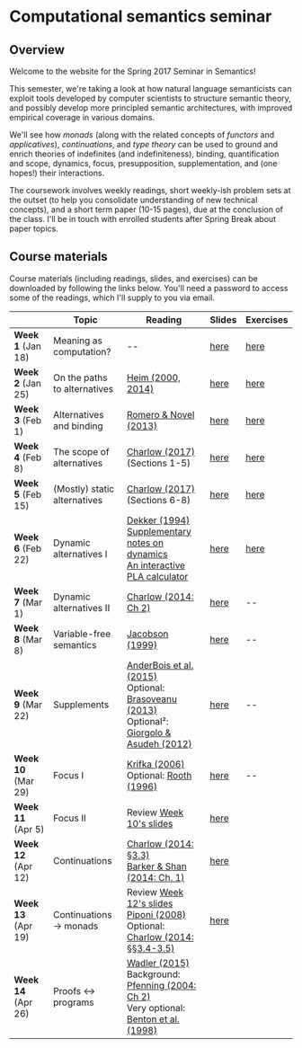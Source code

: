 # Computational semantics seminar

## Overview

Welcome to the website for the Spring 2017 Seminar in Semantics!

This semester, we're taking a look at how natural language semanticists can
exploit tools developed by computer scientists to structure semantic theory,
and possibly develop more principled semantic architectures, with improved
empirical coverage in various domains.

We'll see how *monads* (along with the related concepts of *functors* and
*applicatives*), *continuations*, and *type theory* can be used to ground and
enrich theories of indefinites (and indefiniteness), binding, quantification
and scope, dynamics, focus, presupposition, supplementation, and (one hopes!)
their interactions.

The coursework involves weekly readings, short weekly-ish problem sets at the outset (to
help you consolidate understanding of new technical concepts), and a short term
paper (10-15 pages), due at the conclusion of the class. I'll be in touch with
enrolled students after Spring Break about paper topics.

## Course materials

Course materials (including readings, slides, and exercises) can be downloaded
by following the links below. You'll need a password to access some of the
readings, which I'll supply to you via email.

|                      | Topic                        | Reading                                                                                                                                                                                                                                                                                                                                                                  | Slides                                                                  | Exercises                                                                |
|----------------------|------------------------------|--------------------------------------------------------------------------------------------------------------------------------------------------------------------------------------------------------------------------------------------------------------------------------------------------------------------------------------------------------------------------|-------------------------------------------------------------------------|--------------------------------------------------------------------------|
| **Week 1** (Jan 18)  | Meaning as computation?      | --                                                                                                                                                                                                                                                                                                                                                                       | [here](https://github.com/schar/comp-sem/blob/master/slides/week1.pdf)  | [here](https://github.com/schar/comp-sem/blob/master/exercises/week1.md) |
| **Week 2** (Jan 25)  | On the paths to alternatives | [Heim (2000, 2014)](https://www.dropbox.com/s/08fb9j342ciy7el/heim-questions-notes.pdf?dl=0)                                                                                                                                                                                                                                                                             | [here](https://github.com/schar/comp-sem/blob/master/slides/week2.pdf)  | [here](https://github.com/schar/comp-sem/blob/master/exercises/week2.md) |
| **Week 3** (Feb 1)   | Alternatives and binding     | [Romero & Novel (2013)](https://www.dropbox.com/s/81qg0gxxk2scmny/romero-novel-variable-binding-sets-alternatives.pdf?dl=0)                                                                                                                                                                                                                                              | [here](https://github.com/schar/comp-sem/blob/master/slides/week3.pdf)  | [here](https://github.com/schar/comp-sem/blob/master/exercises/week3.md) |
| **Week 4** (Feb 8)   | The scope of alternatives    | [Charlow (2017)](http://ling.auf.net/lingbuzz/003302) (Sections 1-5)                                                                                                                                                                                                                                                                                                     | [here](https://github.com/schar/comp-sem/blob/master/slides/week4.pdf)  | [here](https://github.com/schar/comp-sem/blob/master/exercises/week4.md) |
| **Week 5** (Feb 15)  | (Mostly) static alternatives | [Charlow (2017)](http://ling.auf.net/lingbuzz/003302) (Sections 6-8)                                                                                                                                                                                                                                                                                                     | [here](https://github.com/schar/comp-sem/blob/master/slides/week5.pdf)  | [here](https://github.com/schar/comp-sem/blob/master/exercises/week5.md) |
| **Week 6** (Feb 22)  | Dynamic alternatives I       | [Dekker (1994)](http://journals.linguisticsociety.org/proceedings/index.php/SALT/article/view/3122/2843) <br>[Supplementary notes on dynamics](http://simoncharlow.com/courses/alts/handouts/week8.pdf) <br>[An interactive PLA calculator](http://schar.github.io/PLAground/)                                                                                           | [here](https://github.com/schar/comp-sem/blob/master/slides/week6.pdf)  | [here](https://github.com/schar/comp-sem/blob/master/exercises/week6.md) |
| **Week 7** (Mar 1)   | Dynamic alternatives II      | [Charlow (2014: Ch 2)](http://semanticsarchive.net/Archive/2JmMWRjY/charlow-semantics-exceptional-scope-diss.pdf#page=28)                                                                                                                                                                                                                                                | [here](https://github.com/schar/comp-sem/blob/master/slides/week7.pdf)  | --                                                                       |
| **Week 8** (Mar 8)   | Variable-free semantics      | [Jacobson (1999)](https://www.dropbox.com/s/ztq4ynz4gocpgza/jacobson-towards-variable-free-semantics.pdf?dl=0)                                                                                                                                                                                                                                                           | [here](https://github.com/schar/comp-sem/blob/master/slides/week8.pdf)  | --                                                                       |
| **Week 9** (Mar 22)  | Supplements                  | [AnderBois et al. (2015)](https://www.dropbox.com/s/faf8w0d7kemc12k/anderbois-brasoveanu-henderson-appositives.pdf?dl=0) <br>Optional: [Brasoveanu (2013)](https://www.dropbox.com/s/3quzscnxcyk1lxq/brasoveanu-postsuppositions-jos.pdf?dl=0) <br>Optional²: [Giorgolo & Asudeh (2012)](http://mitwpl.mit.edu/open/sub16/Giorgolo.pdf)                                  | [here](https://github.com/schar/comp-sem/blob/master/slides/week9.pdf)  | --                                                                       |
| **Week 10** (Mar 29) | Focus I                      | [Krifka (2006)](https://www.dropbox.com/s/ggloouf8z8fyg8u/krifka-association-with-focus-phrases.pdf?dl=0) <br>Optional: [Rooth (1996)](https://www.dropbox.com/s/b9j90t8ixj998hk/rooth-focus.pdf?dl=0)                                                                                                                                                                   | [here](https://github.com/schar/comp-sem/blob/master/slides/week10.pdf) | --                                                                       |
| **Week 11** (Apr 5)  | Focus II                     | Review [Week 10's slides](https://github.com/schar/comp-sem/blob/master/slides/week10.pdf)                                                                                                                                                                                                                                                                               | [here](https://github.com/schar/comp-sem/blob/master/slides/week11.pdf) |                                                                          |
| **Week 12** (Apr 12) | Continuations                | [Charlow (2014: §3.3)](http://semanticsarchive.net/Archive/2JmMWRjY/charlow-semantics-exceptional-scope-diss.pdf#page=65) <br>[Barker & Shan (2014: Ch. 1)](http://passdropit.com/cont)                                                                                                                                                                                  | [here](https://github.com/schar/comp-sem/blob/master/slides/week12.pdf) |                                                                          |
| **Week 13** (Apr 19) | Continuations -> monads      | Review [Week 12's slides](https://github.com/schar/comp-sem/blob/master/slides/week12.pdf) <br>[Piponi (2008)](http://blog.sigfpe.com/2008/12/mother-of-all-monads.html) <br>Optional: [Charlow (2014: §§3.4-3.5)](http://semanticsarchive.net/Archive/2JmMWRjY/charlow-semantics-exceptional-scope-diss.pdf#page=75)                                                    | [here](https://github.com/schar/comp-sem/blob/master/slides/week13.pdf) |                                                                          |
| **Week 14** (Apr 26) | Proofs <-> programs             | [Wadler (2015)](http://homepages.inf.ed.ac.uk/wadler/papers/propositions-as-types/propositions-as-types.pdf) <br>Background: [Pfenning (2004: Ch 2)](https://www.cs.cmu.edu/~fp/courses/atp/handouts/atp.pdf#page=7) <br>Very optional: [Benton et al. (1998)](https://www.dropbox.com/s/6b1v2qmawvcpeoq/benton-bierman-paiva-computational-types-from-logical-perspective.pdf?dl=0) |                                                                         |                                                                          |
